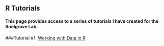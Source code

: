 ## R Tutorials

#### This page provides access to a series of tutorials I have created for the Snelgrove Lab.

###Tutorial #1: [Working with Data in R](https://github.com/eageissinger/r-tutorials/blob/master/lab-meeting-dataR.html)

